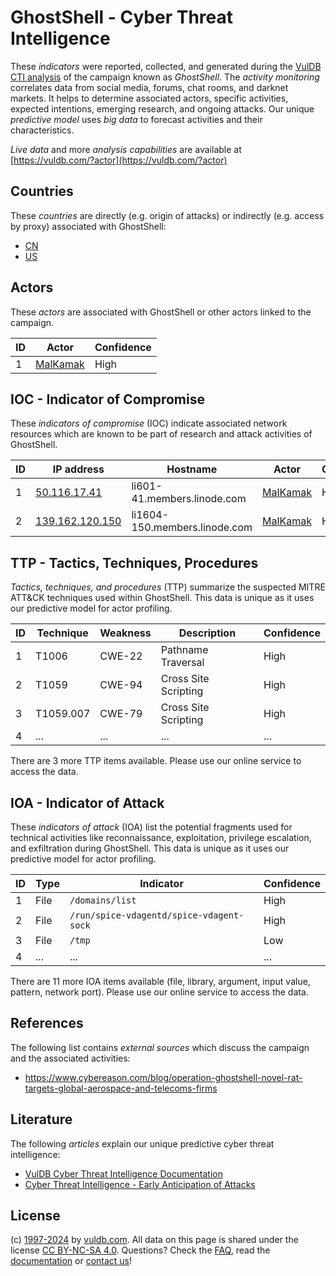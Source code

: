 # GhostShell - Cyber Threat Intelligence

These _indicators_ were reported, collected, and generated during the [VulDB CTI analysis](https://vuldb.com/?kb.cti) of the campaign known as _GhostShell_. The _activity monitoring_ correlates data from social media, forums, chat rooms, and darknet markets. It helps to determine associated actors, specific activities, expected intentions, emerging research, and ongoing attacks. Our unique _predictive model_ uses _big data_ to forecast activities and their characteristics.

_Live data_ and more _analysis capabilities_ are available at [https://vuldb.com/?actor](https://vuldb.com/?actor)

## Countries

These _countries_ are directly (e.g. origin of attacks) or indirectly (e.g. access by proxy) associated with GhostShell:

* [CN](https://vuldb.com/?country.cn)
* [US](https://vuldb.com/?country.us)

## Actors

These _actors_ are associated with GhostShell or other actors linked to the campaign.

ID | Actor | Confidence
-- | ----- | ----------
1 | [MalKamak](https://vuldb.com/?actor.malkamak) | High

## IOC - Indicator of Compromise

These _indicators of compromise_ (IOC) indicate associated network resources which are known to be part of research and attack activities of GhostShell.

ID | IP address | Hostname | Actor | Confidence
-- | ---------- | -------- | ----- | ----------
1 | [50.116.17.41](https://vuldb.com/?ip.50.116.17.41) | li601-41.members.linode.com | [MalKamak](https://vuldb.com/?actor.malkamak) | High
2 | [139.162.120.150](https://vuldb.com/?ip.139.162.120.150) | li1604-150.members.linode.com | [MalKamak](https://vuldb.com/?actor.malkamak) | High

## TTP - Tactics, Techniques, Procedures

_Tactics, techniques, and procedures_ (TTP) summarize the suspected MITRE ATT&CK techniques used within GhostShell. This data is unique as it uses our predictive model for actor profiling.

ID | Technique | Weakness | Description | Confidence
-- | --------- | -------- | ----------- | ----------
1 | T1006 | CWE-22 | Pathname Traversal | High
2 | T1059 | CWE-94 | Cross Site Scripting | High
3 | T1059.007 | CWE-79 | Cross Site Scripting | High
4 | ... | ... | ... | ...

There are 3 more TTP items available. Please use our online service to access the data.

## IOA - Indicator of Attack

These _indicators of attack_ (IOA) list the potential fragments used for technical activities like reconnaissance, exploitation, privilege escalation, and exfiltration during GhostShell. This data is unique as it uses our predictive model for actor profiling.

ID | Type | Indicator | Confidence
-- | ---- | --------- | ----------
1 | File | `/domains/list` | High
2 | File | `/run/spice-vdagentd/spice-vdagent-sock` | High
3 | File | `/tmp` | Low
4 | ... | ... | ...

There are 11 more IOA items available (file, library, argument, input value, pattern, network port). Please use our online service to access the data.

## References

The following list contains _external sources_ which discuss the campaign and the associated activities:

* https://www.cybereason.com/blog/operation-ghostshell-novel-rat-targets-global-aerospace-and-telecoms-firms

## Literature

The following _articles_ explain our unique predictive cyber threat intelligence:

* [VulDB Cyber Threat Intelligence Documentation](https://vuldb.com/?kb.cti)
* [Cyber Threat Intelligence - Early Anticipation of Attacks](https://www.scip.ch/en/?labs.20201022)

## License

(c) [1997-2024](https://vuldb.com/?kb.changelog) by [vuldb.com](https://vuldb.com/?kb.about). All data on this page is shared under the license [CC BY-NC-SA 4.0](https://creativecommons.org/licenses/by-nc-sa/4.0/). Questions? Check the [FAQ](https://vuldb.com/?kb.faq), read the [documentation](https://vuldb.com/?kb) or [contact us](https://vuldb.com/?contact)!
